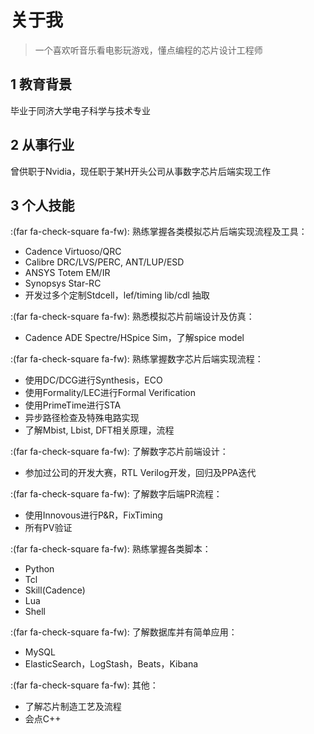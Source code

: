 # 关于我


> 一个喜欢听音乐看电影玩游戏，懂点编程的芯片设计工程师

## 1 教育背景
毕业于同济大学电子科学与技术专业
## 2 从事行业
曾供职于Nvidia，现任职于某H开头公司从事数字芯片后端实现工作
## 3 个人技能
:(far fa-check-square fa-fw): 熟练掌握各类模拟芯片后端实现流程及工具：
* Cadence Virtuoso/QRC
* Calibre DRC/LVS/PERC, ANT/LUP/ESD
* ANSYS Totem EM/IR
* Synopsys Star-RC
* 开发过多个定制Stdcell，lef/timing lib/cdl 抽取

:(far fa-check-square fa-fw): 熟悉模拟芯片前端设计及仿真：
* Cadence ADE Spectre/HSpice Sim，了解spice model

:(far fa-check-square fa-fw): 熟练掌握数字芯片后端实现流程：
* 使用DC/DCG进行Synthesis，ECO
* 使用Formality/LEC进行Formal Verification
* 使用PrimeTime进行STA
* 异步路径检查及特殊电路实现
* 了解Mbist, Lbist, DFT相关原理，流程

:(far fa-check-square fa-fw): 了解数字芯片前端设计：
* 参加过公司的开发大赛，RTL Verilog开发，回归及PPA迭代

:(far fa-check-square fa-fw): 了解数字后端PR流程：
* 使用Innovous进行P&R，FixTiming
* 所有PV验证

:(far fa-check-square fa-fw): 熟练掌握各类脚本：
* Python
* Tcl
* Skill(Cadence)
* Lua
* Shell

:(far fa-check-square fa-fw): 了解数据库并有简单应用：
* MySQL
* ElasticSearch，LogStash，Beats，Kibana

:(far fa-check-square fa-fw): 其他：
* 了解芯片制造工艺及流程
* 会点C++
